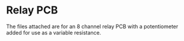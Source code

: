 # Relay PCB
The files attached are for an 8 channel relay PCB with a potentiometer added for use as a variable resistance.
